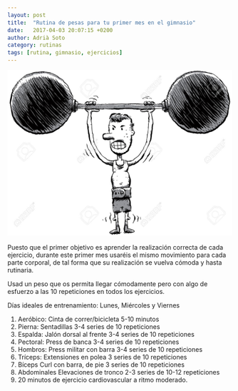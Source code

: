 ```yaml
---
layout: post
title:  "Rutina de pesas para tu primer mes en el gimnasio"
date:   2017-04-03 20:07:15 +0200
author: Adrià Soto
category: rutinas
tags: [rutina, gimnasio, ejercicios]
---
```


![Primer mes de gimnasio](/assets/primer-mes-gimnasio.jpg)

Puesto que el primer objetivo es aprender la realización correcta de cada ejercicio,
durante este primer mes usaréis el mismo movimiento para cada parte corporal, de tal
forma que su realización se vuelva cómoda y hasta rutinaria.

Usad un peso que os permita llegar cómodamente pero con algo de esfuerzo a las 10
repeticiones en todos los ejercicios.

<!--excerpt-->

Días ideales de entrenamiento: Lunes, Miércoles y Viernes

1. Aeróbico: Cinta de correr/bicicleta 5-10 minutos
2. Pierna: Sentadillas 3-4 series de 10 repeticiones
3. Espalda: Jalón dorsal al frente 3-4 series de 10 repeticiones
4. Pectoral: Press de banca 3-4 series de 10 repeticiones
5. Hombros: Press militar con barra 3-4 series de 10 repeticiones
6. Tríceps: Extensiones en polea 3 series de 10 repeticiones
7. Bíceps Curl con barra, de pie 3 series de 10 repeticiones
8. Abdominales Elevaciones de tronco 2-3 series de 10-12 repeticiones
9. 20 minutos de ejercicio cardiovascular a ritmo moderado.	
